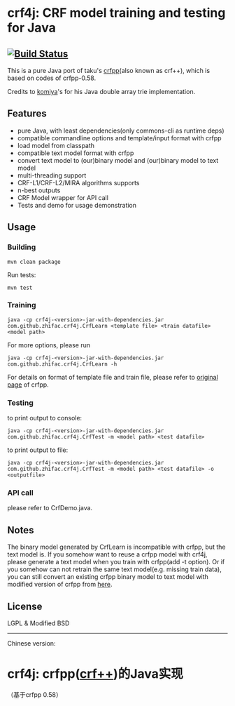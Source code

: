 # crf4j: CRF model training and testing for Java #

[![Build Status](https://travis-ci.org/zhifac/crf4j.svg?branch=master)](https://travis-ci.org/zhifac/crf4j)
----

This is a pure Java port of taku's [crfpp](http://taku910.github.io/crfpp/ "crfpp")(also known as crf++), which is based on codes of crfpp-0.58.

Credits to [komiya](https://github.com/komiya-atsushi/darts-java)'s for his Java double array trie implementation.

## Features ##

- pure Java, with least dependencies(only commons-cli as runtime deps)
- compatible commandline options and template/input format with crfpp
- load model from classpath
- compatible text model format with crfpp
- convert text model to (our)binary model and (our)binary model to text model
- multi-threading support
- CRF-L1/CRF-L2/MIRA algorithms supports
- n-best outputs
- CRF Model wrapper for API call
- Tests and demo for usage demonstration

## Usage ##

### Building ###

    mvn clean package

Run tests:

	mvn test

### Training ###

	java -cp crf4j-<version>-jar-with-dependencies.jar com.github.zhifac.crf4j.CrfLearn <template file> <train datafile> <model path>

For more options, please run

	java -cp crf4j-<version>-jar-with-dependencies.jar com.github.zhifac.crf4j.CrfLearn -h

For details on format of template file and train file, please refer to [original page](http://taku910.github.io/crfpp/) of crfpp.

### Testing ###
to print output to console:

	java -cp crf4j-<version>-jar-with-dependencies.jar com.github.zhifac.crf4j.CrfTest -m <model path> <test datafile>

to print output to file:

	java -cp crf4j-<version>-jar-with-dependencies.jar com.github.zhifac.crf4j.CrfTest -m <model path> <test datafile> -o <outputfile>

### API call ###
please refer to CrfDemo.java.

## Notes ##

The binary model generated by CrfLearn is incompatible with crfpp, but the text model is. If you somehow want to reuse a crfpp model with crf4j, please generate a text model when you train with crfpp(add -t option). Or if you somehow can not retrain the same text model(e.g. missing train data), you can still convert an existing crfpp binary model to text model with modified version of crfpp from [here](https://github.com/zhifac/crfpp).

## License ##

LGPL & Modified BSD

----------

Chinese version:

# crf4j: crfpp([crf++](http://taku910.github.io/crfpp/))的Java实现 #

（基于crfpp 0.58）
